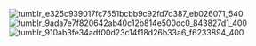 ![tumblr_e325c939017fc7551bcbb9c92fd7d387_eb026071_540](https://github.com/user-attachments/assets/9b6a1be4-0aa0-42a8-a06c-6b6627258d78)
![tumblr_9ada7e7f820642ab40c12b814e500dc0_843827d1_400](https://github.com/user-attachments/assets/80e320af-c7dc-4e91-a6d2-75ba0dd0cef7) ![tumblr_910ab3fe34adf00d23c14f18d26b33a6_f6233894_400](https://github.com/user-attachments/assets/a6cf5ec3-b328-4bc2-b467-eb737c045362)


